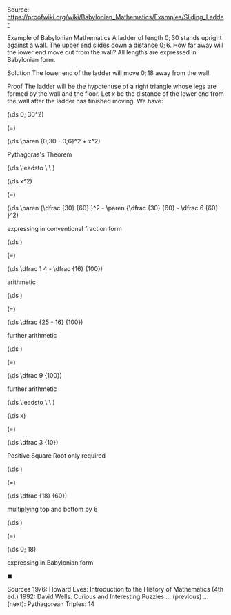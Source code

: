 # 

Source: https://proofwiki.org/wiki/Babylonian_Mathematics/Examples/Sliding_Ladder



Example of Babylonian Mathematics
A ladder of length $0; 30$ stands upright against a wall.
The upper end slides down a distance $0; 6$.
How far away will the lower end move out from the wall?
All lengths are expressed in Babylonian form.


Solution
The lower end of the ladder will move $0; 18$ away from the wall.


Proof
The ladder will be the hypotenuse of a right triangle whose legs are formed by the wall and the floor.
Let $x$ be the distance of the lower end from the wall after the ladder has finished moving.
We have:














\(\ds 0; 30^2\)

\(=\)







\(\ds \paren {0;30 - 0;6}^2 + x^2\)





Pythagoras's Theorem








\(\ds \leadsto \ \ \)





\(\ds x^2\)

\(=\)







\(\ds \paren {\dfrac {30} {60} }^2 - \paren {\dfrac {30} {60} - \dfrac 6 {60} }^2\)





expressing in conventional fraction form














\(\ds \)

\(=\)







\(\ds \dfrac 1 4 - \dfrac {16} {100}\)





arithmetic














\(\ds \)

\(=\)







\(\ds \dfrac {25 - 16} {100}\)





further arithmetic














\(\ds \)

\(=\)







\(\ds \dfrac 9 {100}\)





further arithmetic








\(\ds \leadsto \ \ \)





\(\ds x\)

\(=\)







\(\ds \dfrac 3 {10}\)





Positive Square Root only required














\(\ds \)

\(=\)







\(\ds \dfrac {18} {60}\)





multiplying top and bottom by $6$














\(\ds \)

\(=\)







\(\ds 0; 18\)





expressing in Babylonian form



$\blacksquare$


Sources
1976: Howard Eves: Introduction to the History of Mathematics (4th ed.)
1992: David Wells: Curious and Interesting Puzzles ... (previous) ... (next): Pythagorean Triples: $14$




